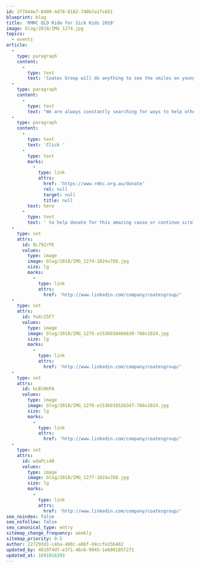```yaml
---
id: 2f7844e7-8409-4d78-8102-740b7a1fc651
blueprint: blog
title: 'RMHC QLD Ride for Sick Kids 2018'
image: blog/2018/IMG_1274.jpg
topics:
  - events
article:
  -
    type: paragraph
    content:
      -
        type: text
        text: 'Coates Group will do anything to see the smiles on young faces! Last week, our very own General Manager for Australia, Lachlan Gow and Head of People and Culture, Paul Rousell, participated in the annual Ronald McDonald House Charity Queensland Ride for Sick Kids. We are super proud of our Coates Crew, who completed a staggering 570km across Queensland in just 5 days!'
  -
    type: paragraph
    content:
      -
        type: text
        text: "We are always constantly searching for ways to help others and we absolutely love Ronald McDonald House Charity's initiative to improve the health and well-being of young children. We want to send them a huge thank you for giving us the opportunity to participate in this awesome event. We'll be at the finish line again next year, with sore legs but nevertheless wide smiles!"
  -
    type: paragraph
    content:
      -
        type: text
        text: 'Click '
      -
        type: text
        marks:
          -
            type: link
            attrs:
              href: 'https://www.rmhc.org.au/donate'
              rel: null
              target: null
              title: null
        text: here
      -
        type: text
        text: ' to help donate for this amazing cause or continue scrolling to see photos from the event!'
  -
    type: set
    attrs:
      id: 9L79ZrPE
      values:
        type: image
        image: blog/2018/IMG_1274-1024x768.jpg
        size: lg
        marks:
          -
            type: link
            attrs:
              href: 'http://www.linkedin.com/company/coatesgroup/'
  -
    type: set
    attrs:
      id: YwXr25F7
      values:
        type: image
        image: blog/2018/IMG_1275-e1536018466630-768x1024.jpg
        size: lg
        marks:
          -
            type: link
            attrs:
              href: 'http://www.linkedin.com/company/coatesgroup/'
  -
    type: set
    attrs:
      id: kLBlNkPA
      values:
        type: image
        image: blog/2018/IMG_1276-e1536018526347-768x1024.jpg
        size: lg
        marks:
          -
            type: link
            attrs:
              href: 'http://www.linkedin.com/company/coatesgroup/'
  -
    type: set
    attrs:
      id: wdaPci48
      values:
        type: image
        image: blog/2018/IMG_1277-1024x768.jpg
        size: lg
        marks:
          -
            type: link
            attrs:
              href: 'http://www.linkedin.com/company/coatesgroup/'
seo_noindex: false
seo_nofollow: false
seo_canonical_type: entry
sitemap_change_frequency: weekly
sitemap_priority: 0.5
author: 227293d1-c4ba-400c-a06f-d4ccfe15b482
updated_by: 481974df-e3f1-46c6-9945-1e609185f271
updated_at: 1691916393
---
```

